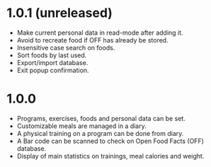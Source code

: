 
# 1.0.1 (unreleased)
- Make current personal data in read-mode after adding it.
- Avoid to recreate food if OFF has already be stored.
- Insensitive case search on foods.
- Sort foods by last used.
- Export/import database.
- Exit popup confirmation.

# 1.0.0
- Programs, exercises, foods and personal data can be set.
- Customizable meals are managed in a diary.
- A physical training on a program can be done from diary.
- A Bar code can be scanned to check on Open Food Facts (OFF) database.
- Display of main statistics on trainings, meal calories and weight.

